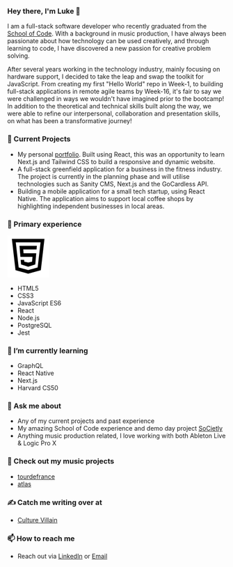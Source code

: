 ### Hey there, I'm Luke 👋

I am a full-stack software developer who recently graduated from the [School of Code](https://www.schoolofcode.co.uk/). With a background in music production, I have always been passionate about how technology can be used creatively, and through learning to code, I have discovered a new passion for creative problem solving.

After several years working in the technology industry, mainly focusing on hardware support, I decided to take the leap and swap the toolkit for JavaScript. From creating my first "Hello World" repo in Week-1, to building full-stack applications in remote agile teams by Week-16, it's fair to say we were challenged in ways we wouldn't have imagined prior to the bootcamp! In addition to the theoretical and technical skills built along the way, we were able to refine our interpersonal, collaboration and presentation skills, on what has been a transformative journey!

### 🧱 Current Projects
- My personal [portfolio](https://lukefantom.com). Built using React, this was an opportunity to learn Next.js and Tailwind CSS to build a responsive and dynamic website.
- A full-stack greenfield application for a business in the fitness industry. The project is currently in the planning phase and will utilise technologies such as Sanity CMS, Next.js and the GoCardless API.
- Building a mobile application for a small tech startup, using React Native. The application aims to support local coffee shops by highlighting independent businesses in local areas. 

### 🔭 Primary experience
![html](https://github.com/lukefantom/lukefantom/blob/main/icons8-html-5%20(1).svg)
- HTML5
- CSS3
- JavaScript ES6
- React
- Node.js
- PostgreSQL
- Jest

### 🌱 I’m currently learning
- GraphQL
- React Native
- Next.js
- Harvard CS50

### 💬 Ask me about
- Any of my current projects and past experience
- My amazing School of Code experience and demo day project [SoCietly](https://societly.netlify.app)
- Anything music production related, I love working with both Ableton Live & Logic Pro X

### 🎹 Check out my music projects
- [tourdefrance](https://soundcloud.com/tourdefrancemusic)
- [atlas](https://soundcloud.com/at-las)

### ✍️ Catch me writing over at
- [Culture Villain](https://culturevillain.co.uk)

### 📫 How to reach me
- Reach out via [LinkedIn](https://linkedin.com/in/lukefantom) or [Email](mailto:luke.fantom@gmail.com)
